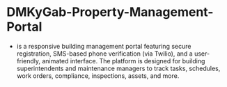 # DMKyGab-Property-Management-Portal
- is a responsive building management portal featuring secure registration, SMS-based phone verification (via Twilio), and a user-friendly, animated interface. The platform is designed for building superintendents and maintenance managers to track tasks, schedules, work orders, compliance, inspections, assets, and more.
